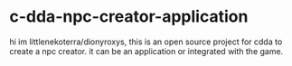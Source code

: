 # c-dda-npc-creator-application

hi im littlenekoterra/dionyroxys, this is an open source project for cdda to create a npc creator. it can be an application or integrated with the game. 
